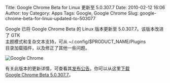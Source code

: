 Title: Google Chrome Beta for Linux 更新至 5.0.307.7
Date: 2010-02-12 16:06
Author: toy
Category: Apps
Tags: Google, Google Chrome
Slug: google-chrome-beta-for-linux-updated-to-503077

Google 已将 Google Chrome Beta 的 Linux 版本更新至
5.0.307.7。该版本改进了 GTK  
主题模式和复杂文本支持，可从 ~/.config/$PRODUCT\_NAME/Plugins  
目录加载插件，以及修正了其他一些问题。

![Google Chrome](http://i.linuxtoy.org/images/2009/01/chrome.jpg)

有关此版本的更新详情，可查看其[发布公告](http://feedproxy.google.com/~r/GoogleChromeReleases/~3/23xXaCvQ7As/beta-update-mac-and-linux.html)。你可以从这里[下载  
Google Chrome Beta
5.0.307.7](http://www.google.com/chrome?platform=linux)。
